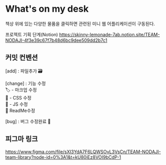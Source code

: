 # What's on my desk
책상 위에 있는 다양한 물품을 클릭하면 관련된 미니 웹 어플리케이션이 구동된다.

프로젝트 기획 단계(Notion)
https://skinny-lemonade-7ab.notion.site/TEAM-NODAJI-4f3e39c67f7b48d6bc9dee509dd2b7c1

## 커밋 컨벤션
[add] : 파일추가
:card_file_box: 

[change] : 기능 수정
<br>
:label: - 마크업 수정
<br>
:art: - CSS 수정
<br>
:wrench: - JS 수정
<br>
:memo: ReadMe수정

[bug] : 버그 수정완료
:poop:

## 피그마 링크
https://www.figma.com/file/sXI3YdA7F6LQWSOvL3VsCn/TEAM-NODAJI-team-library?node-id=0%3A1&t=kU80iEz8VOI9bCdP-1